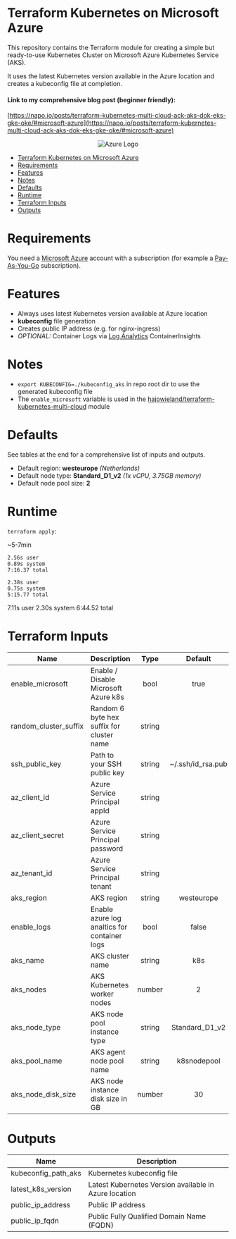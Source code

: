 # Terraform Kubernetes on Microsoft Azure

This repository contains the Terraform module for creating a simple but ready-to-use Kubernetes Cluster on Microsoft Azure Kubernetes Service (AKS).

It uses the latest Kubernetes version available in the Azure location and creates a kubeconfig file at completion.

#### Link to my comprehensive blog post (beginner friendly):
[https://napo.io/posts/terraform-kubernetes-multi-cloud-ack-aks-dok-eks-gke-oke/#microsoft-azure](https://napo.io/posts/terraform-kubernetes-multi-cloud-ack-aks-dok-eks-gke-oke/#microsoft-azure)


<p align="center">
<img alt="Azure Logo" src="https://upload.wikimedia.org/wikipedia/commons/thumb/a/a8/Microsoft_Azure_Logo.svg/320px-Microsoft_Azure_Logo.svg.png">
</p>


- [Terraform Kubernetes on Microsoft Azure](#Terraform-Kubernetes-on-Microsoft-Azure)
- [Requirements](#Requirements)
- [Features](#Features)
- [Notes](#Notes)
- [Defaults](#Defaults)
- [Runtime](#Runtime)
- [Terraform Inputs](#Terraform-Inputs)
- [Outputs](#Outputs)


# Requirements

You need a [Microsoft Azure](https://azure.microsoft.com/en-in/free/) account with a subscription (for example a [Pay-As-You-Go](https://azure.microsoft.com/en-in/offers/ms-azr-0003p/) subscription).


# Features

* Always uses latest Kubernetes version available at Azure location
* **kubeconfig** file generation
* Creates public IP address (e.g. for nginx-ingress)
* _OPTIONAL:_ Container Logs via [Log Analytics](https://docs.microsoft.com/en-us/azure/azure-monitor/insights/containers) ContainerInsights


# Notes

* `export KUBECONFIG=./kubeconfig_aks` in repo root dir to use the generated kubeconfig file
* The `enable_microsoft` variable is used in the [hajowieland/terraform-kubernetes-multi-cloud](https://github.com/hajowieland/terraform-kubernetes-multi-cloud) module


# Defaults

See tables at the end for a comprehensive list of inputs and outputs.


* Default region: **westeurope** _(Netherlands)_
* Default node type: **Standard_D1_v2** _(1x vCPU, 3.75GB memory)_
* Default node pool size: **2**


# Runtime

`terraform apply`:

~5-7min

```
2.56s user
0.89s system
7:16.37 total
```

```
2.38s user
0.75s system
5:15.77 total
```

7.11s user
2.30s system
6:44.52 total


# Terraform Inputs

| Name | Description | Type | Default | Required |
|------|-------------|:----:|:-----:|:-----:|
| enable_microsoft | Enable / Disable Microsoft Azure k8s | bool | true | yes |
| random_cluster_suffix | Random 6 byte hex suffix for cluster name | string |  | yes |
| ssh_public_key | Path to your SSH public key | string | ~/.ssh/id_rsa.pub | yes |
| az_client_id | Azure Service Principal appId | string |  | yes |
| az_client_secret | Azure Service Principal password | string |  | yes |
| az_tenant_id | Azure Service Principal tenant | string |  | yes |
| aks_region | AKS region | string | westeurope | yes |
| enable_logs | Enable azure log analtics for container logs | bool | false | yes |
| aks_name | AKS cluster name | string | k8s | yes |
| aks_nodes | AKS Kubernetes worker nodes | number | 2 | yes |
| aks_node_type | AKS node pool instance type | string | Standard_D1_v2 | yes |
| aks_pool_name | AKS agent node pool name | string | k8snodepool | yes |
| aks_node_disk_size | AKS node instance disk size in GB | number | 30 | yes |



# Outputs

| Name | Description |
|------|-------------|
| kubeconfig_path_aks | Kubernetes kubeconfig file |
| latest_k8s_version | Latest Kubernetes Version available in Azure location |
| public_ip_address | Public IP address |
| public_ip_fqdn | Public Fully Qualified Domain Name (FQDN) |
